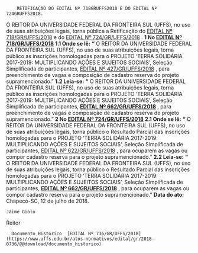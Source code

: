         RETIFICAÇÃO DO EDITAL Nº 718GRUFFS2018 E DO EDITAL Nº 724GRUFFS2018.  

 O REITOR DA UNIVERSIDADE FEDERAL DA FRONTEIRA SUL (UFFS), no uso de suas atribuições legais, torna pública a Retificação do [EDITAL Nº 718/GR/UFFS/2018](https://www.uffs.edu.br/atos-normativos/edital/gr/2018-0718)  e do [EDITAL Nº 724/GR/UFFS/2018](https://www.uffs.edu.br/atos-normativos/edital/gr/2018-0724)  .  **1 No [EDITAL Nº 718/GR/UFFS/2018](https://www.uffs.edu.br/atos-normativos/edital/gr/2018-0718)**  **1.1 Onde se lê:**  **“** O REITOR DA UNIVERSIDADE FEDERAL DA FRONTEIRA SUL (UFFS), no uso de suas atribuições legais, torna público as inscrições homologadas para o PROJETO ‘TERRA SOLIDÁRIA 2017-2019: MULTIPLICANDO AÇÕES E SUJEITOS SOCIAIS’, Seleção Simplificada de participantes, [EDITAL Nº 427/GR/UFFS/2018](https://www.uffs.edu.br/atos-normativos/edital/gr/2018-0427)  , para preenchimento de vagas e composição de cadastro reserva do projeto supramencionado.” **1.2 Leia-se:**  **“** O REITOR DA UNIVERSIDADE FEDERAL DA FRONTEIRA SUL (UFFS), no uso de suas atribuições legais, torna público as inscrições homologadas para o PROJETO ‘TERRA SOLIDÁRIA 2017-2019: MULTIPLICANDO AÇÕES E SUJEITOS SOCIAIS’, Seleção Simplificada de participantes,  **[EDITAL Nº 662/GR/UFFS/2018](https://www.uffs.edu.br/atos-normativos/edital/gr/2018-0662)** , para preenchimento de vagas e composição de cadastro reserva do projeto supramencionado.”  **2 No [EDITAL Nº 724/GR/UFFS/2018](https://www.uffs.edu.br/atos-normativos/edital/gr/2018-0724)**  **2.1 Onde se lê:**  **“** O REITOR DA UNIVERSIDADE FEDERAL DA FRONTEIRA SUL (UFFS), no uso de suas atribuições legais, torna público o Resultado Parcial das inscrições homologadas para o PROJETO ‘TERRA SOLIDÁRIA 2017-2019: MULTIPLICANDO AÇÕES E SUJEITOS SOCIAIS’, Seleção Simplificada de participantes, [EDITAL Nº 622/GR/UFFS/2018](https://www.uffs.edu.br/atos-normativos/edital/gr/2018-0622)  , para ocuparem as vagas ou compor cadastro reserva para o projeto supramencionado.” **2.2 Leia-se:**  **“** O REITOR DA UNIVERSIDADE FEDERAL DA FRONTEIRA SUL (UFFS), no uso de suas atribuições legais, torna público o Resultado Parcial das inscrições homologadas para o PROJETO ‘TERRA SOLIDÁRIA 2017-2019: MULTIPLICANDO AÇÕES E SUJEITOS SOCIAIS’, Seleção Simplificada de participantes,  **[EDITAL Nº 662/GR/UFFS/2018](https://www.uffs.edu.br/atos-normativos/edital/gr/2018-0662)** , para ocuparem as vagas ou compor cadastro reserva para o projeto supramencionado.”      **Data do ato:** Chapecó-SC, 12 de julho de 2018.   
 

    Jaime Giolo   
 Reitor 

      Documento Histórico  [EDITAL Nº 736/GR/UFFS/2018](https://www.uffs.edu.br/atos-normativos/edital/gr/2018-0736/@@download/documento_historico)     
      